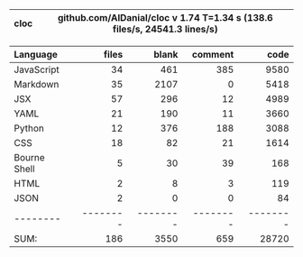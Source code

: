 cloc|github.com/AlDanial/cloc v 1.74  T=1.34 s (138.6 files/s, 24541.3 lines/s)
--- | ---

Language|files|blank|comment|code
:-------|-------:|-------:|-------:|-------:
JavaScript|34|461|385|9580
Markdown|35|2107|0|5418
JSX|57|296|12|4989
YAML|21|190|11|3660
Python|12|376|188|3088
CSS|18|82|21|1614
Bourne Shell|5|30|39|168
HTML|2|8|3|119
JSON|2|0|0|84
--------|--------|--------|--------|--------
SUM:|186|3550|659|28720
